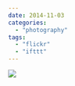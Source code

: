 ```yaml
---
date: 2014-11-03
categories: 
  - "photography"
tags: 
  - "flickr"
  - "ifttt"
---
```


![](https://farm8.staticflickr.com/7510/15677855726_bb6f7718db_b.jpg)

